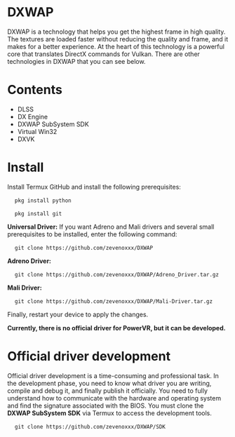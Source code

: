 # DXWAP
DXWAP is a technology that helps you get the highest frame in high quality. The textures are loaded faster without reducing the quality and frame, and it makes for a better experience. At the heart of this technology is a powerful core that translates DirectX commands for Vulkan.  There are other technologies in DXWAP that you can see below.

# Contents
- DLSS
- DX Engine
- DXWAP SubSystem SDK
- Virtual Win32
- DXVK

# Install
Install Termux GitHub and install the following prerequisites:
<pre class="wp-block-code">
  <code>pkg install python </code>
</pre>
<p></p>
<pre class="wp-block-code">
  <code>pkg install git </code>
</pre>
<b>Universal Driver:</b>
If you want Adreno and Mali drivers and several small prerequisites to be installed, enter the following command:
<pre class="wp-block-code">
  <code>git clone https://github.com/zevenoxxx/DXWAP </code>
</pre>
<p></p>
<b>Adreno Driver:</b>
<pre class="wp-block-code">
  <code>git clone https://github.com/zevenoxxx/DXWAP/Adreno_Driver.tar.gz </code>
</pre>
<p></p>
<b>Mali Driver:</b>
<pre class="wp-block-code">
  <code>git clone https://github.com/zevenoxxx/DXWAP/Mali-Driver.tar.gz </code>
</pre>
Finally, restart your device to apply the changes.
<p></p>
<b>Currently, there is no official driver for PowerVR, but it can be developed.</b>

# Official driver development
Official driver development is a time-consuming and professional task. In the development phase, you need to know what driver you are writing, compile and debug it, and finally publish it officially.  You need to fully understand how to communicate with the hardware and operating system and find the signature associated with the BIOS. You must clone the <b>DXWAP SubSystem SDK</b> via Termux to access the development tools.
<pre class="wp-block-code">
  <code>git clone https://github.com/zevenoxxx/DXWAP/SDK </code>
